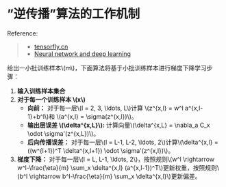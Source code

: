 <script type="text/javascript" src="http://cdn.mathjax.org/mathjax/latest/MathJax.js?config=default"></script>

# ”逆传播”算法的工作机制
Reference:  
>* [tensorfly.cn](http://www.tensorfly.cn/home/?p=76)
>* [Neural network and deep learning](https://github.com/mnielsen/neural-networks-and-deep-learning)

给出一小批训练样本\\(m\\)，下面算法将基于小批训练样本进行梯度下降学习步骤：

1. **输入训练样本集合**
2. **对于每一个训练样本 \\(x\\)**
	* **向前：**
		对于每一层\\(l = 2, 3, \ldots, L\\)计算 \\(z^{x,l} = w^l a^{x,l-1}+b^l\\)和 \\(a^{x,l} = \sigma(z^{x,l})\\)。
	* **输出层误差 \\(\delta^{x,L}\\):** 
	 	计算向量\\(\delta^{x,L} = \nabla_a C_x \odot \sigma'(z^{x,L})\\)。
	* **后向传播误差：**
		对于每一层\\(l = L-1, L-2, \ldots, 2\\)计算\\(\delta^{x,l} = ((w^{l+1})^T \delta^{x,l+1}) \odot \sigma'(z^{x,l})\\)。
3. **梯度下降：**
	对于每一层\\(l = L, L-1, \ldots, 2\\)，按照规则\\(w^l \rightarrow w^l-\frac{\eta}{m} \sum_x \delta^{x,l} (a^{x,l-1})^T\\)更新权重，按照规则\\(b^l \rightarrow b^l-\frac{\eta}{m} \sum_x \delta^{x,l}\\)更新偏差。